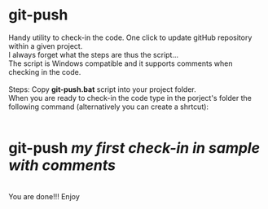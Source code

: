 # git-push
Handy utility to check-in the code.  One click to update gitHub repository within a given project.
<br>I always forget what the steps are thus the script...
<br>
The script is Windows compatible and it supports comments when checking in the code.
<br><br>
Steps:
Copy <b>git-push.bat</b> script into your project folder.
<br>When you are ready to check-in the code type in the porject's folder the following command (alternatively  you can create a shrtcut):
<br>
<br>
<h1>
<b>git-push</b> <I> my first check-in in sample with comments </I>
<br>
</h1>
<br>
You are done!!!
Enjoy
